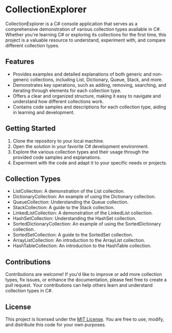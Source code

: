 # CollectionExplorer

CollectionExplorer is a C# console application that serves as a comprehensive demonstration of various collection types available in C#. Whether you're learning C# or exploring its collections for the first time, this project is a valuable resource to understand, experiment with, and compare different collection types.

## Features

- Provides examples and detailed explanations of both generic and non-generic collections, including List, Dictionary, Queue, Stack, and more.
- Demonstrates key operations, such as adding, removing, searching, and iterating through elements for each collection type.
- Offers a clear and organized structure, making it easy to navigate and understand how different collections work.
- Contains code samples and descriptions for each collection type, aiding in learning and development.

## Getting Started

1. Clone the repository to your local machine.
2. Open the solution in your favorite C# development environment.
3. Explore the various collection types and their usage through the provided code samples and explanations.
4. Experiment with the code and adapt it to your specific needs or projects.

## Collection Types

- ListCollection: A demonstration of the List collection.
- DictionaryCollection: An example of using the Dictionary collection.
- QueueCollection: Understanding the Queue collection.
- StackCollection: A guide to the Stack collection.
- LinkedListCollection: A demonstration of the LinkedList collection.
- HashSetCollection: Understanding the HashSet collection.
- SortedDictionaryCollection: An example of using the SortedDictionary collection.
- SortedSetCollection: A guide to the SortedSet collection.
- ArrayListCollection: An introduction to the ArrayList collection.
- HashTableCollection: An introduction to the HashTable collection.

## Contributions

Contributions are welcome! If you'd like to improve or add more collection types, fix issues, or enhance the documentation, please feel free to create a pull request. Your contributions can help others learn and understand collection types in C#.

## License

This project is licensed under the [MIT License](LICENSE). You are free to use, modify, and distribute this code for your own purposes.



